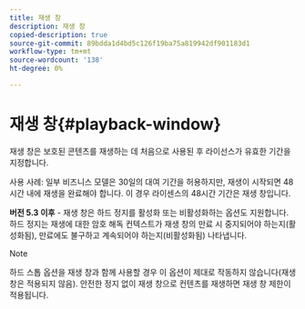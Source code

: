 ```yaml
---
title: 재생 창
description: 재생 창
copied-description: true
source-git-commit: 89bdda1d4bd5c126f19ba75a819942df901183d1
workflow-type: tm+mt
source-wordcount: '138'
ht-degree: 0%

---
```



# 재생 창{#playback-window}

재생 창은 보호된 콘텐츠를 재생하는 데 처음으로 사용된 후 라이선스가 유효한 기간을 지정합니다.

사용 사례: 일부 비즈니스 모델은 30일의 대여 기간을 허용하지만, 재생이 시작되면 48시간 내에 재생을 완료해야 합니다. 이 경우 라이센스의 48시간 기간은 재생 창입니다.

**버전 5.3 이후** - 재생 창은 하드 정지를 활성화 또는 비활성화하는 옵션도 지원합니다. 하드 정지는 재생에 대한 암호 해독 컨텍스트가 재생 창의 만료 시 중지되어야 하는지(활성화됨), 만료에도 불구하고 계속되어야 하는지(비활성화됨) 나타냅니다.

>[!NOTE]
>
>하드 스톱 옵션을 재생 창과 함께 사용할 경우 이 옵션이 제대로 작동하지 않습니다(재생 창은 적용되지 않음). 안전한 정지 없이 재생 창으로 컨텐츠를 재생하면 재생 창 제한이 적용됩니다.

